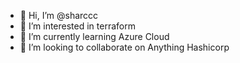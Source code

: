 - 👋 Hi, I’m @sharccc
- 👀 I’m interested in terraform
- 🌱 I’m currently learning Azure Cloud
- 💞️ I’m looking to collaborate on Anything Hashicorp

<!---
sharccc/sharccc is a ✨ special ✨ repository because its `README.md` (this file) appears on your GitHub profile.
You can click the Preview link to take a look at your changes.
--->

